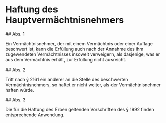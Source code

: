 # Haftung des Hauptvermächtnisnehmers



\#\# Abs. 1

 Ein Vermächtnisnehmer, der mit einem Vermächtnis oder einer Auflage beschwert ist, kann die Erfüllung auch nach der Annahme des ihm zugewendeten Vermächtnisses insoweit verweigern, als dasjenige, was er aus dem Vermächtnis erhält, zur Erfüllung nicht ausreicht.

\#\# Abs. 2

 Tritt nach § 2161 ein anderer an die Stelle des beschwerten Vermächtnisnehmers, so haftet er nicht weiter, als der Vermächtnisnehmer haften würde.

\#\# Abs. 3

 Die für die Haftung des Erben geltenden Vorschriften des § 1992 finden entsprechende Anwendung. 

